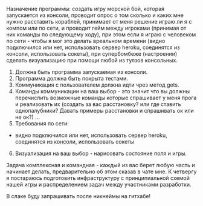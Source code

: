 Назначение программы: создать игру морской бой, которая запускается из консоли, проводит опрос о том сколько и каких мне нужно расставить кораблей, принимает от меня решение играю ли я с компом или по сети, и проводит гейм между игроками (принимая от них команды по следующему ходу), при этом если я играю с человеком по сети - чтобы я мог это делать вреальном времени (видно подключился или нет, использовать сервер heroku, соединятся из консоли, использовать сокеты), при супербомбеже (настроении) сделать визуализацию при помощи любой из тулзов консольных.

1. Должна быть программа запускаемая из консоли.
2. Программа должна быть покрыта тестами.
3. Коммуникация с пользователем должна идти чрез метод gets.
4. Команды коммуникации на ваш выбор - это значит что вы должны перечислить возможные команды которые спрашивает у меня прога и реализовать их (создать за вас расстановку? или где ставить однопалубники? Давать примеры расстановки и спрашивать ок или не ок?) ...
5. Требования по сети:
- видно подключился или нет, использовать сервер heroku, соединятся из консоли, использовать сокеты
6. Визуализация на ваш выбор - нарисовать состояние поля и игры.

Задача комплексная и командная - каждый из вас берет любую часть и начинает делать, предварительно об этом сказав в чате мне. К четвергу я постараюсь подготовить инфраструктуру с принципиальной схемой нашей игры и распределением задач между участниками разработки.

В слаке буду запрашивать после никнеймы на гитхабе!
